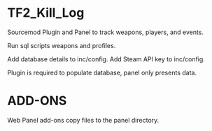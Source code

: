 TF2_Kill_Log
============

Sourcemod Plugin and Panel to track weapons, players, and events.

Run sql scripts weapons and profiles.

Add database details to inc/config.
Add Steam API key to inc/config.

Plugin is required to populate database, panel only presents data.

ADD-ONS
============

Web Panel add-ons copy files to the panel directory.